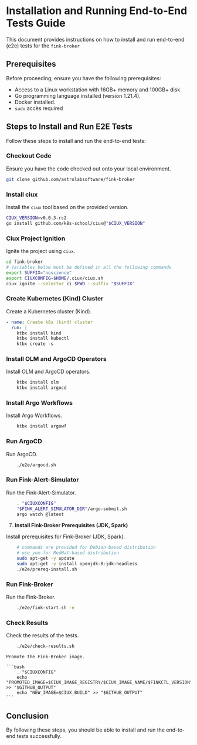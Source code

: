 # Installation and Running End-to-End Tests Guide

This document provides instructions on how to install and run end-to-end (e2e) tests for the `fink-broker`

## Prerequisites

Before proceeding, ensure you have the following prerequisites:

- Access to a Linux workstation with 16GB+ memory and 100GB+ disk
- Go programming language installed (version 1.21.4).
- Docker installed.
- `sudo` accès required

## Steps to Install and Run E2E Tests

Follow these steps to install and run the end-to-end tests:

### Checkout Code

Ensure you have the code checked out onto your local environment.

```bash
git clone github.com/astrolabsoftware/fink-broker
```

### Install ciux

Install the `ciux` tool based on the provided version.

```bash
CIUX_VERSION=v0.0.3-rc2
go install github.com/k8s-school/ciux@"$CIUX_VERSION"
```

### Ciux Project Ignition

Ignite the project using `ciux`.

```bash
cd fink-broker
# Variables below must be defined in all the following commands
export SUFFIX="noscience"
export CIUXCONFIG=$HOME/.ciux/ciux.sh
ciux ignite --selector ci $PWD --suffix "$SUFFIX"
```

### Create Kubernetes (Kind) Cluster

Create a Kubernetes cluster (Kind).

```yaml
- name: Create k8s (kind) cluster
  run: |
    ktbx install kind
    ktbx install kubectl
    ktbx create -s
```

### Install OLM and ArgoCD Operators

Install OLM and ArgoCD operators.

```bash
    ktbx install olm
    ktbx install argocd
```

### Install Argo Workflows

Install Argo Workflows.

```bash
    ktbx install argowf
```

### Run ArgoCD

Run ArgoCD.

```bash
    ./e2e/argocd.sh
```

### Run Fink-Alert-Simulator

Run the Fink-Alert-Simulator.

```bash
    . "$CIUXCONFIG"
    "$FINK_ALERT_SIMULATOR_DIR"/argo-submit.sh
    argo watch @latest
```

7.  **Install Fink-Broker Prerequisites (JDK, Spark)**

Install prerequisites for Fink-Broker (JDK, Spark).

```bash
    # commands are provided for Debian-based distribution
    # use yum for RedHat-based distribution
    sudo apt-get -y update
    sudo apt-get -y install openjdk-8-jdk-headless
    ./e2e/prereq-install.sh
```

### Run Fink-Broker

Run the Fink-Broker.

```bash
    ./e2e/fink-start.sh -e
```

### Check Results

Check the results of the tests.

```bash
    ./e2e/check-results.sh
```


    Promote the Fink-Broker image.

    ```bash
        . "$CIUXCONFIG"
        echo "PROMOTED_IMAGE=$CIUX_IMAGE_REGISTRY/$CIUX_IMAGE_NAME/$FINKCTL_VERSION" >> "$GITHUB_OUTPUT"
        echo "NEW_IMAGE=$CIUX_BUILD" >> "$GITHUB_OUTPUT"
    ```

## Conclusion

By following these steps, you should be able to install and run the end-to-end tests successfully.